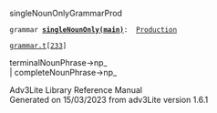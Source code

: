 <span class="title">singleNounOnly</span><span class="type">GrammarProd</span>

`grammar `**[`singleNounOnly(main)`](../object/singleNounOnly(main).html)**` :   `[`Production`](../object/Production.html)

[`grammar.t`](../file/grammar.t.html)`[`[`233`](../source/grammar.t.html#233)`]`

<div class="gramrule">

terminalNounPhrase-\>np\_  
\| completeNounPhrase-\>np\_  

</div>

<div class="ftr">

Adv3Lite Library Reference Manual  
Generated on 15/03/2023 from adv3Lite version 1.6.1

</div>
